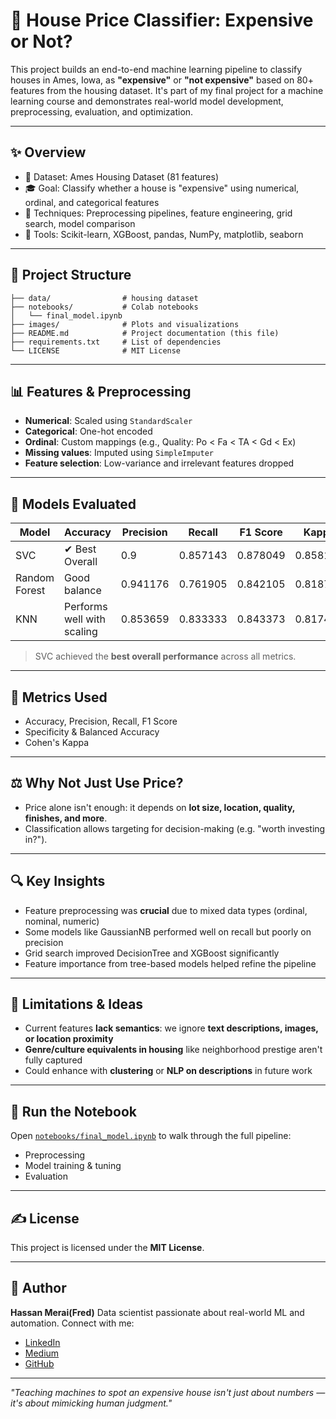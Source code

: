 # 🏡 House Price Classifier: Expensive or Not?

This project builds an end-to-end machine learning pipeline to classify houses in Ames, Iowa, as **"expensive"** or **"not expensive"** based on 80+ features from the housing dataset. It's part of my final project for a machine learning course and demonstrates real-world model development, preprocessing, evaluation, and optimization.

---

## ✨ Overview

* 📂 Dataset: Ames Housing Dataset (81 features)
* 🎓 Goal: Classify whether a house is "expensive" using numerical, ordinal, and categorical features
* 🚀 Techniques: Preprocessing pipelines, feature engineering, grid search, model comparison
* 🔧 Tools: Scikit-learn, XGBoost, pandas, NumPy, matplotlib, seaborn

---

## 📆 Project Structure

```
├── data/                # housing dataset
├── notebooks/           # Colab notebooks
│   └── final_model.ipynb
├── images/              # Plots and visualizations
├── README.md            # Project documentation (this file)
├── requirements.txt     # List of dependencies
└── LICENSE              # MIT License
```

---

## 📊 Features & Preprocessing

* **Numerical**: Scaled using `StandardScaler`
* **Categorical**: One-hot encoded
* **Ordinal**: Custom mappings (e.g., Quality: Po < Fa < TA < Gd < Ex)
* **Missing values**: Imputed using `SimpleImputer`
* **Feature selection**: Low-variance and irrelevant features dropped

---

## 🤖 Models Evaluated

| Model         | Accuracy                   | Precision | Recall | F1 Score | Kappa |
| ------------- | -------------------------- | --------- | ------ | -------- | ----- |
| SVC           | ✔ Best Overall             | 	0.9	     |0.857143|	0.878049 | 0.858142
| Random Forest | Good balance               |  0.941176 |0.761905| 0.842105 |0.818784
| KNN           | Performs well with scaling |  0.853659 |0.833333| 0.843373 | 0.81743 

> SVC achieved the **best overall performance** across all metrics.

---

## 🔢 Metrics Used

* Accuracy, Precision, Recall, F1 Score
* Specificity & Balanced Accuracy
* Cohen's Kappa

---

## ⚖️ Why Not Just Use Price?

* Price alone isn't enough: it depends on **lot size, location, quality, finishes, and more**.
* Classification allows targeting for decision-making (e.g. "worth investing in?").

---

## 🔍 Key Insights

* Feature preprocessing was **crucial** due to mixed data types (ordinal, nominal, numeric)
* Some models like GaussianNB performed well on recall but poorly on precision
* Grid search improved DecisionTree and XGBoost significantly
* Feature importance from tree-based models helped refine the pipeline

---

## 🚧 Limitations & Ideas

* Current features **lack semantics**: we ignore **text descriptions, images, or location proximity**
* **Genre/culture equivalents in housing** like neighborhood prestige aren't fully captured
* Could enhance with **clustering** or **NLP on descriptions** in future work

---

## 🚀 Run the Notebook

Open [`notebooks/final_model.ipynb`](notebooks/Copetition_pipeline_for_multiple_models.ipynb) to walk through the full pipeline:

* Preprocessing
* Model training & tuning
* Evaluation

---

## ✍️ License

This project is licensed under the **MIT License**.

---

## 🚀 Author

**Hassan Merai(Fred)**
Data scientist passionate about real-world ML and automation. Connect with me:

* [LinkedIn](https://www.linkedin.com/in/Hassan-Merai-nickname-Fred)
* [Medium](https://medium.com/@Hassan-Merai)
* [GitHub](https://github.com/Hassan-Merai)

---

*"Teaching machines to spot an expensive house isn't just about numbers — it's about mimicking human judgment."*
